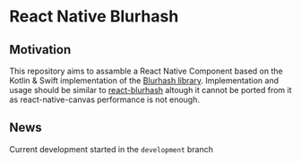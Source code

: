 # React Native Blurhash

## Motivation

This repository aims to assamble a React Native Component based on the Kotlin & Swift implementation of the [Blurhash library](https://github.com/woltapp/blurhash). Implementation and usage should be similar to [react-blurhash](https://github.com/woltapp/react-blurhash) altough it cannot be ported from it as react-native-canvas performance is not enough.

## News

Current development started in the `development` branch

